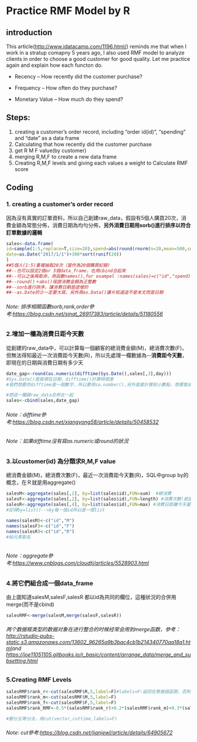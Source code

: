 # Practice RMF Model by R

## introduction

This article(http://www.idatacamp.com/1196.html/) reminds me that when I  work in a stratup comapny 5 years ago,  I also used RMF model to analyze clients in order to choose a good customer for good quality. Let me practice again and explain how each functon do.

- Recency – How recently did the customer purchase?


- Frequency – How often do they purchase?


- Monetary Value – How much do they spend?

## Steps:

1. creating a customer’s order record, including “order id(id)”, “spending” and “date” as a data frame
2. Calculating that how recently did the customer purchase
3. get R M F value(by customer)
4. merging R,M,F to create a new data frame 
5. Creating R,M,F levels and giving each values a weight to Calculate RMF score

## Coding

### 1. creating a customer’s order record

因為沒有真實的訂單資料，所以自己創建raw_data，假設有5個人購買20次，消費金額為常態分佈，消費日期為均勻分佈，**另外消費日期用sorb()進行排序以符合訂單數據的邏輯**

```R
sales<-data.frame(
id=sample(1:5,replace=T,size=20),spend=abs(round(rnorm(n=20,mean=500,sd=300))),
date=as.Date("2017/1/1")+300*sort(runif(20))
)
##5個人(1:5)重複抽取20次（當作為20個購買紀錄)
##--也可以設定2個or 3個data_frame，在用cbind合起來
##--可以之後再取命，用函數names(),for exampel :names(sales)=c("id","spend)
##--round()＋abs()保證消費金額為正整數
##--sorb進行排序，讓消費日期是遞增的
##--as.Date的Ｄ一定要大寫，另外用as.Data()讓Ｒ知道這不是本文而是日期
```




###### Note: 排序相關函數sorb,rank,order參考:https://blog.csdn.net/sinat_26917383/article/details/51180556



### 2.增加一欄為消費日距今天數

從創建的raw_data中，可以計算每一個顧客的總消費金額(M)，總消費次數(F)，但無法得知最近一次消費距今天數(R)，所以先處理一欄數據為--**消費距今天數**，即現在的日期與消費日期有多少天

```R
date_gap<-round(as.numeric(difftime(Sys.Date(),sales[,3],day))) 
#Sys.Date()是取現在日期，difftime()計算時間差
#我們想要的difftime是一個數字，所以要用sa.number(),另外值會計算到小數點，想要取成整數值（所以用round)

#把這一欄跟raw_data合併在一起 
sales<-cbind(sales,date_gap)
```


###### Note：difftime參考:https://blog.csdn.net/xiangyong58/article/details/50458532

###### Note：如果difftime沒有寫as.numeric或round的狀況




### 3.以customer(id) 為分類求R,M,F value

總消費金額(M)，總消費次數(F)，最近一次消費距今天數(R)，SQL中group by的概念，在Ｒ就是用aggregate()

```r
salesM<-aggregate(sales[,2], by=list(sales$id),FUN=sum)  #總消費
salesF<-aggregate(sales[,2], by=list(sales$id),FUN=length) #消費次數(就是長度length)
salesR<-aggregate(sales[,4], by=list(sales$id),FUN=max) #消費日距離今天最近的天數
#記得by=list()-->by每一個id所以是一個list

names(salesM)<-c("id","M")
names(salesF)<-c("id","F")
names(salesR)<-c("id","R")
#給元素取名
```

######  


###### Note：aggregate參考:https://www.cnblogs.com/cloudtj/articles/5528903.html



### 4.將它們組合成一個data_frame

由上圖知道salesM,salesF,salesR 都以id為共同的欄位，這種狀況的合併用merge(而不是cbind)

```r
salesRMF<-merge(salesM,merge(salesF,salesR)) 
```


###### 两个数据框类型的数据对象在进行整合的时候经常会用到merge函数，參考： <http://rstudio-pubs-static.s3.amazonaws.com/13602_96265a9b3bac4cb1b214340770aa18a1.html>and https://joe11051105.gitbooks.io/r_basic/content/arrange_data/merge_and_subsetting.html



### 5.Creating RMF Levels

```R
salesRMF$rank_r<-cut(salesRMF$R,5,label=F)#labels=F:返回在第幾個區間，否則會顯示具體的區間
salesRMF$rank_m<-cut(salesRMF$M,5,label=F)
salesRMF$rank_f<-cut(salesRMF$F,5,label=F)
salesRMF$rank_RMF<-0.5*(salesRMF$rank_r)+0.2*(salesRMF$rank_m)+0.3*(salesRMF$rank_f)

#劃分五等分法，用cut(vector,cuttime,labels=F)
```

###### Note: cut參考:<https://blog.csdn.net/jianjewl/article/details/64905672>




